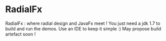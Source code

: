 RadialFx
========

RadialFx : where radial design and JavaFx meet !
You just need a jdk 1.7 to build and run the demos.
Use an IDE to keep it simple :)
May propose build artefact soon !
